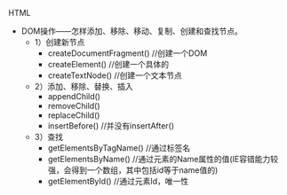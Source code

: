 HTML
* DOM操作——怎样添加、移除、移动、复制、创建和查找节点。
    *   1）创建新节点
        * createDocumentFragment() //创建一个DOM
        * createElement() //创建一个具体的
        * createTextNode() //创建一个文本节点
    *   2）添加、移除、替换、插入
        * appendChild()
        * removeChild()
        * replaceChild()
        * insertBefore() //并没有insertAfter()
    * 3）查找
        * getElementsByTagName() //通过标签名
        * getElementsByName() //通过元素的Name属性的值(IE容错能力较强，会得到一个数组，其中包括id等于name值的)
        * getElementById() //通过元素Id，唯一性

